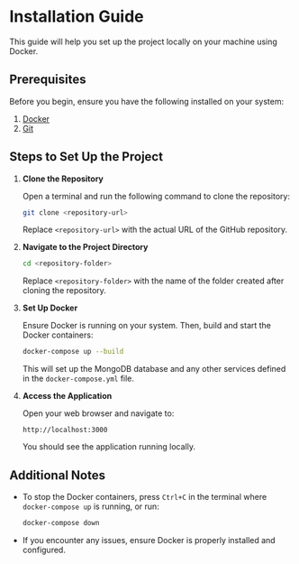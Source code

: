 # Installation Guide

This guide will help you set up the project locally on your machine using Docker.

## Prerequisites

Before you begin, ensure you have the following installed on your system:

1. [Docker](https://www.docker.com/)
2. [Git](https://git-scm.com/)

## Steps to Set Up the Project

1. **Clone the Repository**

   Open a terminal and run the following command to clone the repository:

   ```bash
   git clone <repository-url>
   ```

   Replace `<repository-url>` with the actual URL of the GitHub repository.

2. **Navigate to the Project Directory**

   ```bash
   cd <repository-folder>
   ```

   Replace `<repository-folder>` with the name of the folder created after cloning the repository.

3. **Set Up Docker**

   Ensure Docker is running on your system. Then, build and start the Docker containers:

   ```bash
   docker-compose up --build
   ```

   This will set up the MongoDB database and any other services defined in the `docker-compose.yml` file.

4. **Access the Application**

   Open your web browser and navigate to:

   ```
   http://localhost:3000
   ```

   You should see the application running locally.

## Additional Notes

- To stop the Docker containers, press `Ctrl+C` in the terminal where `docker-compose up` is running, or run:

  ```bash
  docker-compose down
  ```

- If you encounter any issues, ensure Docker is properly installed and configured.
